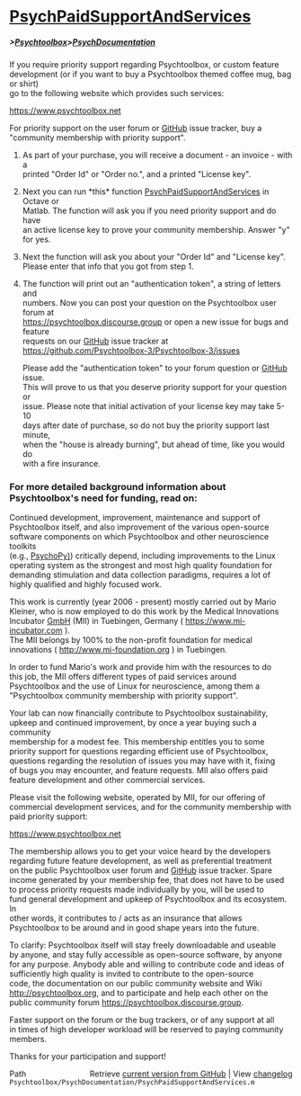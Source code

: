 # [PsychPaidSupportAndServices](PsychPaidSupportAndServices)
##### >[Psychtoolbox](Psychtoolbox)>[PsychDocumentation](PsychDocumentation)

  
If you require priority support regarding Psychtoolbox, or custom feature  
development (or if you want to buy a Psychtoolbox themed coffee mug, bag or shirt)  
go to the following website which provides such services:  
  
https://www.psychtoolbox.net  
  
For priority support on the user forum or [GitHub](GitHub) issue tracker, buy a  
"community membership with priority support".  
  
1. As part of your purchase, you will receive a document - an invoice - with a  
   printed "Order Id" or "Order no.", and a printed "License key".  
  
2. Next you can run \*this\* function [PsychPaidSupportAndServices](PsychPaidSupportAndServices) in Octave or  
   Matlab. The function will ask you if you need priority support and do have  
   an active license key to prove your community membership. Answer "y" for yes.  
  
3. Next the function will ask you about your "Order Id" and "License key".  
   Please enter that info that you got from step 1.  
  
4. The function will print out an "authentication token", a string of letters and  
   numbers. Now you can post your question on the Psychtoolbox user forum at  
   https://psychtoolbox.discourse.group or open a new issue for bugs and feature  
   requests on our [GitHub](GitHub) issue tracker at https://github.com/Psychtoolbox-3/Psychtoolbox-3/issues  
  
   Please add the "authentication token" to your forum question or [GitHub](GitHub) issue.  
   This will prove to us that you deserve priority support for your question or  
   issue. Please note that initial activation of your license key may take 5-10  
   days after date of purchase, so do not buy the priority support last minute,  
   when the "house is already burning", but ahead of time, like you would do  
   with a fire insurance.  
  
  
### For more detailed background information about Psychtoolbox's need for funding, read on:  
  
Continued development, improvement, maintenance and support of  
Psychtoolbox itself, and also improvement of the various open-source  
software components on which Psychtoolbox and other neuroscience toolkits  
(e.g., [PsychoPy)](PsychoPy)) critically depend, including improvements to the Linux  
operating system as the strongest and most high quality foundation for  
demanding stimulation and data collection paradigms, requires a lot of  
highly qualified and highly focused work.  
  
This work is currently (year 2006 - present) mostly carried out by Mario  
Kleiner, who is now employed to do this work by the Medical Innovations  
Incubator [GmbH](GmbH) (MII) in Tuebingen, Germany ( https://www.mi-incubator.com ).  
The MII belongs by 100% to the non-profit foundation for medical  
innovations ( http://www.mi-foundation.org ) in Tuebingen.  
  
In order to fund Mario's work and provide him with the resources to do  
this job, the MII offers different types of paid services around  
Psychtoolbox and the use of Linux for neuroscience, among them a  
"Psychtoolbox community membership with priority support".  
  
Your lab can now financially contribute to Psychtoolbox sustainability,  
upkeep and continued improvement, by once a year buying such a community  
membership for a modest fee. This membership entitles you to some  
priority support for questions regarding efficient use of Psychtoolbox,  
questions regarding the resolution of issues you may have with it, fixing  
of bugs you may encounter, and feature requests. MII also offers paid  
feature development and other commercial services.  
  
Please visit the following website, operated by MII, for our offering of  
commercial development services, and for the community membership with  
paid priority support:  
  
  
https://www.psychtoolbox.net  
  
  
The membership allows you to get your voice heard by the developers  
regarding future feature development, as well as preferential treatment  
on the public Psychtoolbox user forum and [GitHub](GitHub) issue tracker. Spare  
income generated by your membership fee, that does not have to be used  
to process priority requests made individually by you, will be used to  
fund general development and upkeep of Psychtoolbox and its ecosystem. In  
other words, it contributes to / acts as an insurance that allows  
Psychtoolbox to be around and in good shape years into the future.  
  
To clarify: Psychtoolbox itself will stay freely downloadable and useable  
by anyone, and stay fully accessible as open-source software, by anyone  
for any purpose. Anybody able and willing to contribute code and ideas of  
sufficiently high quality is invited to contribute to the open-source  
code, the documentation on our public community website and Wiki  
http://psychtoolbox.org, and to participate and help each other on the  
public community forum https://psychtoolbox.discourse.group.  
  
Faster support on the forum or the bug trackers, or of any support at all  
in times of high developer workload will be reserved to paying community  
members.  
  
Thanks for your participation and support!  
  




<div class="code_header" style="text-align:right;">
  <span style="float:left;">Path&nbsp;&nbsp;</span> <span class="counter">Retrieve <a href=
  "https://raw.github.com/Psychtoolbox-3/Psychtoolbox-3/beta/Psychtoolbox/PsychDocumentation/PsychPaidSupportAndServices.m">current version from GitHub</a> | View <a href=
  "https://github.com/Psychtoolbox-3/Psychtoolbox-3/commits/beta/Psychtoolbox/PsychDocumentation/PsychPaidSupportAndServices.m">changelog</a></span>
</div>
<div class="code">
  <code>Psychtoolbox/PsychDocumentation/PsychPaidSupportAndServices.m</code>
</div>


